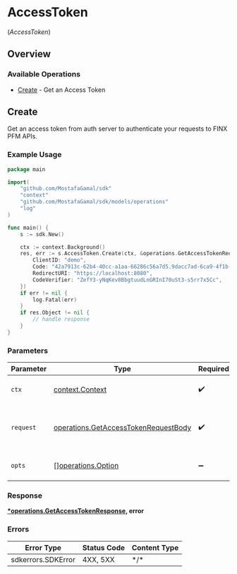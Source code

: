 # AccessToken
(*AccessToken*)

## Overview

### Available Operations

* [Create](#create) - Get an Access Token

## Create

Get an access token from auth server to authenticate your requests to FINX PFM APIs.

### Example Usage

```go
package main

import(
	"github.com/MostafaGamal/sdk"
	"context"
	"github.com/MostafaGamal/sdk/models/operations"
	"log"
)

func main() {
    s := sdk.New()

    ctx := context.Background()
    res, err := s.AccessToken.Create(ctx, &operations.GetAccessTokenRequestBody{
        ClientID: "demo",
        Code: "42a7913c-62b4-40cc-a1aa-66286c56a7d5.9dacc7ad-6ca9-4f1b-badb-bbb55ec67323.b913eb22-9a40-464f-bc5a-0c17589214c2",
        RedirectURI: "https://localhost:8080",
        CodeVerifier: "ZefY3-yNqKev8BbgtuudLnGRInI70uSt3-s5rr7x5Cc",
    })
    if err != nil {
        log.Fatal(err)
    }
    if res.Object != nil {
        // handle response
    }
}
```

### Parameters

| Parameter                                                                                    | Type                                                                                         | Required                                                                                     | Description                                                                                  |
| -------------------------------------------------------------------------------------------- | -------------------------------------------------------------------------------------------- | -------------------------------------------------------------------------------------------- | -------------------------------------------------------------------------------------------- |
| `ctx`                                                                                        | [context.Context](https://pkg.go.dev/context#Context)                                        | :heavy_check_mark:                                                                           | The context to use for the request.                                                          |
| `request`                                                                                    | [operations.GetAccessTokenRequestBody](../../models/operations/getaccesstokenrequestbody.md) | :heavy_check_mark:                                                                           | The request object to use for the request.                                                   |
| `opts`                                                                                       | [][operations.Option](../../models/operations/option.md)                                     | :heavy_minus_sign:                                                                           | The options for this request.                                                                |

### Response

**[*operations.GetAccessTokenResponse](../../models/operations/getaccesstokenresponse.md), error**

### Errors

| Error Type         | Status Code        | Content Type       |
| ------------------ | ------------------ | ------------------ |
| sdkerrors.SDKError | 4XX, 5XX           | \*/\*              |